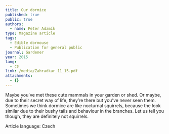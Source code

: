 ```yaml
---
title: Our dormice
published: true
public: true
authors:
  - name: Peter Adamík
type: Magazine article
tags:
  - Edible dormouse
  - Publication for general public
journal: Gardener
year: 2015
lang:
  - cs
link: /media/Zahradkar_11_15.pdf
attachments:
  - {}
---
```

Maybe you've met these cute mammals in your garden or shed. Or maybe, due to their secret way of life, they’re there but you’ve never seen them. Sometimes we think dormice are like nocturnal squirrels, because the look similar due to their bushy tails and behaviour in the branches. Let us tell you though, they are definitely not squirrels.

Article language: Czech
